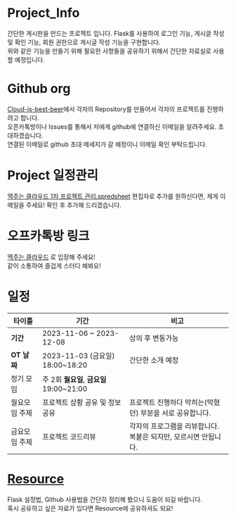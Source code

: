 # Project_Info

간단한 게시판을 만드는 프로젝트 입니다. Flask를 사용하여 로그인 기능, 게시글 작성 및 확인 기능, 회원 권한으로 게시글 작성 기능을 구현합니다.
<br>위와 같은 기능을 만들기 위해 필요한 사항들을 공유하기 위해서 간단한 자료실로 사용할 예정입니다.


# Github org

[Cloud-is-best-beer](https://github.com/Cloud-is-best-beer)에서 각자의 Repository를 만들어서 각자의 프로젝트를 진행하려고 합니다.
<br>오픈카톡방이나 Issues를 통해서 저에게 github에 연결하신 이메일을 알려주세요. 초대하겠습니다.
<br>연결된 이메일로 github 초대 메세지가 갈 예정이니 이메일 확인 부탁드립니다.

# Project 일정관리

[맥주는 클라우드 1차 프로젝트 관리.spredsheet](https://docs.google.com/spreadsheets/d/1lDSmwstYR6058RaqRJcVM6E0k69j6pXSGbfq7WrgrpE/edit?usp=sharing)
편집자로 추가를 원하신다면, 제게 이메일을 주세요! 확인 후 추가해 드리겠습니다.

# 오프카톡방 링크

[맥주는 클라우드](https://open.kakao.com/o/go5bIMPf) 로 입장해 주세요!
<br>같이 소통하여 즐겁게 스터디 해봐요!

# 일정

|타이틀|기간|비고|
|---|---|---|
|**기간**| 2023-11-06 ~ 2023-12-08 | 상의 후 변동가능 |
|**OT 날짜**| 2023-11-03 (금요일) 18:00~18:20 | 간단한 소개 예정 |
|정기 모임| 주 2회 **월요일**, **금요일** 19:00~21:00 |  |
| 월요모임 주제 | 프로젝트 상황 공유 및 정보 공유 | 프로젝트 진행하다 막히는(막혔던) 부분을 서로 공유합니다. |
| 금요모임 주제 | 프로젝트 코드리뷰 | 각자의 프로그램을 리뷰합니다. 복붙은 되지만, 모르시면 안됩니다. |

# [Resource](https://github.com/Cloud-is-best-beer/Project_Info/tree/main/resource)

Flask 설정법, Github 사용법을 간단히 정리해 봤으니 도움이 되길 바랍니다.
<br>혹시 공유하고 싶은 자료가 있다면 Resource에 공유하셔도 되요!
